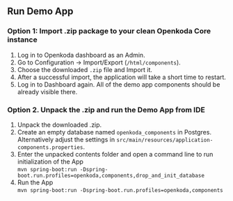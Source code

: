 ## Run Demo App

### Option 1: Import .zip package to your clean Openkoda Core instance

1. Log in to Openkoda dashboard as an Admin.
2. Go to Configuration -> Import/Export (`/html/components`).
3. Choose the downloaded `.zip` file and Import it.
4. After a successful import, the application will take a short time to restart.
5. Log in to Dashboard again. All of the demo app components should be already visible there.

### Option 2. Unpack the .zip and run the Demo App from IDE

1. Unpack the downloaded .zip.
2. Create an empty database named `openkoda_components` in Postgres.\
   Alternatively adjust the settings in `src/main/resources/application-components.properties`.
3. Enter the unpacked contents folder and open a command line to run initialization of the App\
   `mvn spring-boot:run -Dspring-boot.run.profiles=openkoda,components,drop_and_init_database`
4. Run the App\
   `mvn spring-boot:run -Dspring-boot.run.profiles=openkoda,components`